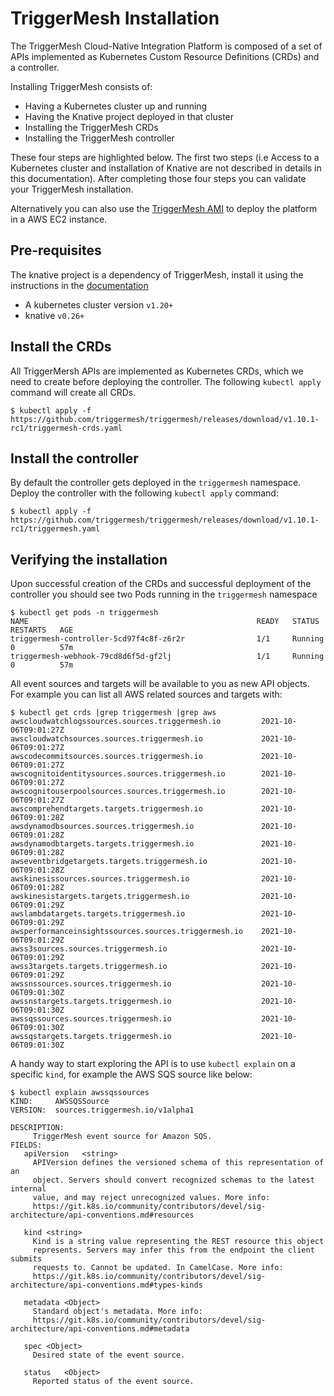# TriggerMesh Installation

The TriggerMesh Cloud-Native Integration Platform is composed of a set of APIs implemented as Kubernetes Custom Resource Definitions (CRDs) and a controller.

Installing TriggerMesh consists of:

* Having a Kubernetes cluster up and running
* Having the Knative project deployed in that cluster
* Installing the TriggerMesh CRDs
* Installing the TriggerMesh controller

These four steps are highlighted below. The first two steps (i.e Access to a Kubernetes cluster and installation of Knative are not described in details in this documentation). After completing those four steps you can validate your TriggerMesh installation.

Alternatively you can also use the [TriggerMesh AMI](triggermesh-ami.md) to deploy the platform in a AWS EC2 instance.

## Pre-requisites

The knative project is a dependency of TriggerMesh, install it using the instructions in the [documentation](https://knative.dev/docs/admin/install/)

* A kubernetes cluster version `v1.20+`
* knative `v0.26+`

## Install the CRDs

All TriggerMersh APIs are implemented as Kubernetes CRDs, which we need to create before deploying the controller. The following `kubectl apply` command will create all CRDs.

```console
$ kubectl apply -f https://github.com/triggermesh/triggermesh/releases/download/v1.10.1-rc1/triggermesh-crds.yaml
```

## Install the controller

By default the controller gets deployed in the `triggermesh` namespace. Deploy the controller with the following `kubectl apply` command:

```console
$ kubectl apply -f https://github.com/triggermesh/triggermesh/releases/download/v1.10.1-rc1/triggermesh.yaml
```

## Verifying the installation

Upon successful creation of the CRDs and successful deployment of the controller you should see two Pods running in the `triggermesh` namespace

```console
$ kubectl get pods -n triggermesh
NAME                                                   READY   STATUS    RESTARTS   AGE
triggermesh-controller-5cd97f4c8f-z6r2r                1/1     Running   0          57m
triggermesh-webhook-79cd8d6f5d-gf2lj                   1/1     Running   0          57m
```

All event sources and targets will be available to you as new API objects. For example you can list all AWS related sources and targets with:

```console
$ kubectl get crds |grep triggermesh |grep aws
awscloudwatchlogssources.sources.triggermesh.io         2021-10-06T09:01:27Z
awscloudwatchsources.sources.triggermesh.io             2021-10-06T09:01:27Z
awscodecommitsources.sources.triggermesh.io             2021-10-06T09:01:27Z
awscognitoidentitysources.sources.triggermesh.io        2021-10-06T09:01:27Z
awscognitouserpoolsources.sources.triggermesh.io        2021-10-06T09:01:27Z
awscomprehendtargets.targets.triggermesh.io             2021-10-06T09:01:28Z
awsdynamodbsources.sources.triggermesh.io               2021-10-06T09:01:28Z
awsdynamodbtargets.targets.triggermesh.io               2021-10-06T09:01:28Z
awseventbridgetargets.targets.triggermesh.io            2021-10-06T09:01:28Z
awskinesissources.sources.triggermesh.io                2021-10-06T09:01:28Z
awskinesistargets.targets.triggermesh.io                2021-10-06T09:01:29Z
awslambdatargets.targets.triggermesh.io                 2021-10-06T09:01:29Z
awsperformanceinsightssources.sources.triggermesh.io    2021-10-06T09:01:29Z
awss3sources.sources.triggermesh.io                     2021-10-06T09:01:29Z
awss3targets.targets.triggermesh.io                     2021-10-06T09:01:29Z
awssnssources.sources.triggermesh.io                    2021-10-06T09:01:30Z
awssnstargets.targets.triggermesh.io                    2021-10-06T09:01:30Z
awssqssources.sources.triggermesh.io                    2021-10-06T09:01:30Z
awssqstargets.targets.triggermesh.io                    2021-10-06T09:01:30Z
```

A handy way to start exploring the API is to use `kubectl explain` on a specific `kind`, for example the AWS SQS source like below:

```console
$ kubectl explain awssqssources
KIND:     AWSSQSSource
VERSION:  sources.triggermesh.io/v1alpha1

DESCRIPTION:
     TriggerMesh event source for Amazon SQS.
FIELDS:
   apiVersion	<string>
     APIVersion defines the versioned schema of this representation of an
     object. Servers should convert recognized schemas to the latest internal
     value, and may reject unrecognized values. More info:
     https://git.k8s.io/community/contributors/devel/sig-architecture/api-conventions.md#resources

   kind	<string>
     Kind is a string value representing the REST resource this object
     represents. Servers may infer this from the endpoint the client submits
     requests to. Cannot be updated. In CamelCase. More info:
     https://git.k8s.io/community/contributors/devel/sig-architecture/api-conventions.md#types-kinds

   metadata	<Object>
     Standard object's metadata. More info:
     https://git.k8s.io/community/contributors/devel/sig-architecture/api-conventions.md#metadata

   spec	<Object>
     Desired state of the event source.

   status	<Object>
     Reported status of the event source.
```
